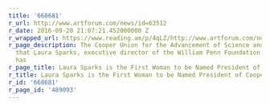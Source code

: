 ```yaml
---
title: '668681'
r_url: http://www.artforum.com/news/id=63512
r_date: 2016-09-20 21:07:21.452000000 Z
r_wrapped_url: https://www.reading.am/p/4qLZ/http://www.artforum.com/news/id=63512
r_page_description: The Cooper Union for the Advancement of Science and Art has announced
  that Laura Sparks, executive director of the William Penn Foundation in Philadelphia,
  has
r_page_title: Laura Sparks is the First Woman to be Named President of Cooper Union
r_title: Laura Sparks is the First Woman to be Named President of Cooper Union
r_id: '668681'
r_page_id: '489093'
---
```


